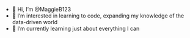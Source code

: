 - 👋 Hi, I’m @MaggieB123
- 👀 I’m interested in learning to code, expanding my knowledge of the data-driven world
- 🌱 I’m currently learning just about everything I can 


<!---
MaggieB123/MaggieB123 is a ✨ special ✨ repository because its `README.md` (this file) appears on your GitHub profile.
You can click the Preview link to take a look at your changes.
--->
